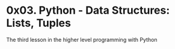 # 0x03. Python - Data Structures: Lists, Tuples

The third lesson in the higher level programming with Python
